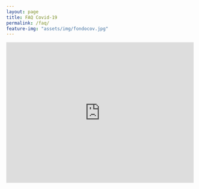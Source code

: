 ```yaml
---
layout: page
title: FAQ Covid-19
permalink: /faq/
feature-img: "assets/img/fondocov.jpg"
---
```




 <embed src="https://drive.google.com/viewerng/ viewer?embedded=true&url=http://www.cadus.us.es/Documents/General/Preguntas-y-Respuestas-sobre-la-Universidad-durante-el-COVID-19.pdf" width="500" height="375">

